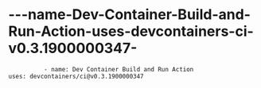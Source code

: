 # ---name-Dev-Container-Build-and-Run-Action-uses-devcontainers-ci-v0.3.1900000347-
              - name: Dev Container Build and Run Action                 uses: devcontainers/ci@v0.3.1900000347             
